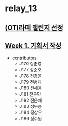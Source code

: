 # relay_13

## [(OT)라떼 챌린지 선정]('./0727_latteishorse.md')

## [Week 1. 기획서 작성]('./0731_manrian.md')
- contributors
  - J176 장준영
  - J177 장준호
  - J178 전경윤
  - J179 전병재
  - J180 전세웅
  - J181 전우민
  - J182 전은채
  - J183 정부용
  - J184 정상우
  - J186 정수원
